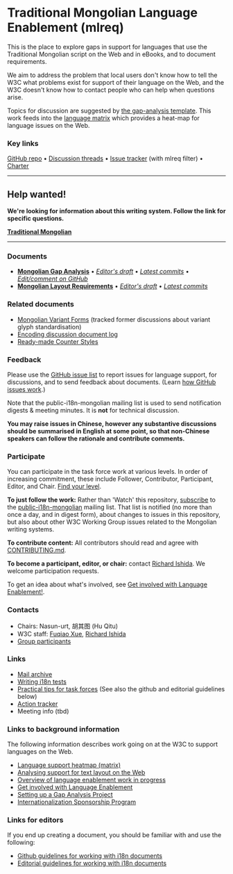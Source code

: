 # Traditional Mongolian Language Enablement (mlreq)

This is the place to explore gaps in support for languages that use the Traditional Mongolian script on the Web and in eBooks, and to document requirements.

We aim to address the problem that local users don't know how to tell the W3C what problems exist for support of their language on the Web, and the W3C doesn't know how to contact people who can help when questions arise.

Topics for discussion are suggested by [the gap-analysis template](https://www.w3.org/International/i18n-activity/templates/gap-analysis/gap-analysis_template.html). This work feeds into the [language matrix](https://www.w3.org/International/typography/gap-analysis/language-matrix.html) which provides a heat-map for language issues on the Web.


### Key links
[GitHub repo](https://github.com/w3c/mlreq) • [Discussion threads](https://github.com/w3c/mlreq/issues) • [Issue tracker](https://www.w3.org/International/i18n-activity/textlayout/?filter=mlreq) (with mlreq filter) • [Charter](https://www.w3.org/International/mlreq/charter/)


---
## Help wanted! ###
**We're looking for information about this writing system. Follow the link for specific questions.**

**[Traditional Mongolian](https://github.com/w3c/mlreq/issues?q=is%3Aissue+is%3Aopen+label%3Aquestion)**

---




### Documents
- [**Mongolian Gap Analysis**](https://www.w3.org/TR/mong-gap) • [*Editor's draft*](https://www.w3.org/International/mlreq/gap-analysis/) • [*Latest commits*](https://github.com/w3c/mlreq/commits/gh-pages/gap-analysis/index.html) • [*Edit/comment on GitHub*](https://github.com/w3c/mlreq/labels/doc%3Among)
- [**Mongolian Layout Requirements**](https://www.w3.org/TR/mlreq) • [*Editor's draft*](https://www.w3.org/International/mlreq/) • [*Latest commits*](https://github.com/w3c/mlreq/commits/gh-pages/index.html)


### Related documents
- [Mongolian Variant Forms](https://r12a.github.io/mongolian-variants/) (tracked former discussions about variant glyph standardisation)
- [Encoding discussion document log](https://w3c.github.io/mlreq/variants/document-log.html)
- [Ready-made Counter Styles](https://www.w3.org/TR/predefined-counter-styles/)


### Feedback
Please use the [GitHub issue list](https://github.com/w3c/mlreq/issues) to report issues for language support, for discussions, and to send feedback about documents. (Learn [how GitHub issues work](https://www.w3.org/International/i18n-activity/guidelines/issues.html).)

Note that the public-i18n-mongolian mailing list is used to send notification digests & meeting minutes. It is **not** for technical discussion.

**You may raise issues in Chinese, however any substantive discussions should be summarised in English at some point, so that non-Chinese speakers can follow the rationale and contribute comments.**

### Participate
You can participate in the task force work at various levels. In order of increasing commitment, these include Follower, Contributor, Participant, Editor, and Chair. [Find your level](https://www.w3.org/International/i18n-drafts/pages/task_force_roles).

**To just follow the work:** Rather than 'Watch' this repository, [subscribe](mailto:public-i18n-mongolian-request@w3.org?subject=subscribe) to the [public-i18n-mongolian](https://lists.w3.org/Archives/Public/public-i18n-arabic/) mailing list. That list is notified (no more than once a day, and in digest form), about changes to issues in this repository, but also about other W3C Working Group issues related to the Mongolian writing systems.

**To contribute content:** All contributors should read and agree with [CONTRIBUTING.md](CONTRIBUTING.md).

**To become a participant, editor, or chair:** contact [Richard Ishida](mailto:ishida@w3.org). We welcome participation requests.

To get an idea about what's involved, see  [Get involved with Language Enablement!](https://www.w3.org/International/i18n-drafts/pages/languagedev_participation). 



### Contacts

- Chairs: Nasun-urt, 胡其图 (Hu Qitu)
- W3C staff: [Fuqiao Xue](mailto:xfq@w3.org), [Richard Ishida](mailto:ishida@w3.org)
- [Group participants](https://www.w3.org/groups/tf/i18n-mlreq/participants)


### Links
- [Mail archive](https://lists.w3.org/Archives/Public/public-i18n-mongolian/)
- [Writing i18n tests](https://github.com/w3c/i18n-activity/wiki/Writing-i18n-tests)
- [Practical tips for task forces](https://www.w3.org/International/i18n-activity/guidelines/process.html) (See also the github and editorial guidelines below)
- [Action tracker](https://www.w3.org/International/groups/mongolian-layout/track/actions/open)
- Meeting info (tbd)


### Links to background information
The following information describes work going on at the W3C to support languages on the Web.
- [Language support heatmap (matrix)](https://www.w3.org/International/typography/gap-analysis/language-matrix.html)
- [Analysing support for text layout on the Web](https://www.w3.org/International/i18n-drafts/nav/languagedev)
- [Overview of language enablement work in progress](https://www.w3.org/International/i18n-drafts/nav/languagedev)
- [Get involved with Language Enablement](https://www.w3.org/International/i18n-drafts/pages/languagedev_participation)
- [Setting up a Gap Analysis Project](https://github.com/w3c/typography/wiki/Setting-up-a-Gap-Analysis-Project)
- [Internationalization Sponsorship Program](https://www.w3.org/International/sponsorship/)


### Links for editors
If you end up creating a document, you should be familiar with and use the following:

- [Github guidelines for working with i18n documents](https://www.w3.org/International/i18n-activity/guidelines/github)
- [Editorial guidelines for working with i18n documents](https://www.w3.org/International/i18n-activity/guidelines/editing)
